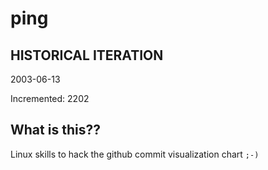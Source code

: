 # ping

## HISTORICAL ITERATION
2003-06-13

Incremented: 2202

## What is this?? 
Linux skills to hack the github commit visualization chart `;-)`
